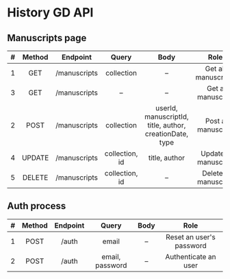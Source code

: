 # History GD API

## Manuscripts page

| #   | Method |   Endpoint   |     Query      |                          Body                           |        Role         |
| --- | :----: | :----------: | :------------: | :-----------------------------------------------------: | :-----------------: |
| 1   |  GET   | /manuscripts |   collection   |                            –                            | Get all manuscripts |
| 3   |  GET   | /manuscripts |       –        |                            –                            |  Get a manuscript   |
| 2   |  POST  | /manuscripts |   collection   | userId, manuscriptId, title, author, creationDate, type |  Post a manuscript  |
| 4   | UPDATE | /manuscripts | collection, id |                      title, author                      | Update a manuscript |
| 5   | DELETE | /manuscripts | collection, id |                            –                            | Delete a manuscript |

## Auth process

| #   | Method | Endpoint |      Query      | Body |           Role           |
| --- | :----: | :------: | :-------------: | :--: | :----------------------: |
| 1   |  POST  |  /auth   |      email      |  –   | Reset an user's password |
| 2   |  POST  |  /auth   | email, password |  –   |   Authenticate an user   |

